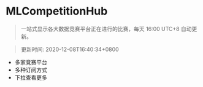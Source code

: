 # MLCompetitionHub

> 一站式显示各大数据竞赛平台正在进行的比赛，每天 16:00 UTC+8 自动更新。
  
> 更新时间: 2020-12-08T16:40:34+0800 

* 多家竞赛平台
* 多种订阅方式
* 下拉查看更多